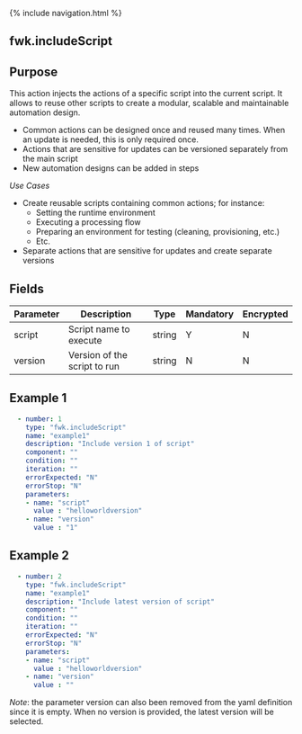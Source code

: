 {% include navigation.html %}
## fwk.includeScript
## Purpose
This action injects the actions of a specific script into the current script. 
It allows to reuse other scripts to create a modular, scalable and maintainable automation design.
* Common actions can be designed once and reused many times. When an update is needed, this is only required once.
* Actions that are sensitive for updates can be versioned separately from the main script
* New automation designs can be added in steps

*Use Cases*
* Create reusable scripts containing common actions; for instance:
  * Setting the runtime environment
  * Executing a processing flow
  * Preparing an environment for testing (cleaning, provisioning, etc.)
  * Etc.
* Separate actions that are sensitive for updates and create separate versions

## Fields

|Parameter|Description|Type|Mandatory|Encrypted|
|---------|-----------|----|---------|---------|
|script|Script name to execute|string|Y|N|
|version|Version of the script to run|string|N|N|


## Example 1
```yaml
  - number: 1
    type: "fwk.includeScript"
    name: "example1"
    description: "Include version 1 of script"
    component: ""
    condition: ""
    iteration: ""
    errorExpected: "N"
    errorStop: "N"
    parameters:
    - name: "script"
      value : "helloworldversion"
    - name: "version"
      value : "1"
```
## Example 2
```yaml
  - number: 2
    type: "fwk.includeScript"
    name: "example1"
    description: "Include latest version of script"
    component: ""
    condition: ""
    iteration: ""
    errorExpected: "N"
    errorStop: "N"
    parameters:
    - name: "script"
      value : "helloworldversion"
    - name: "version"
      value : ""
```
*Note*: the parameter version can also been removed from the yaml definition since it is empty. When no version is provided, the latest version will be selected.
